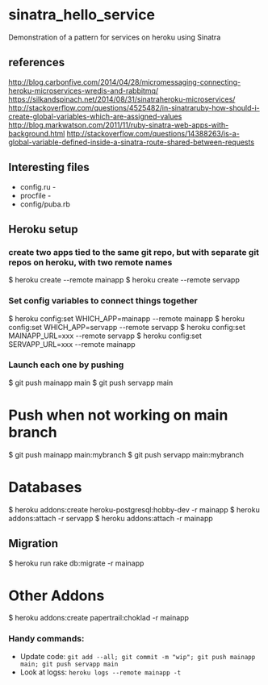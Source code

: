 # sinatra_hello_service
Demonstration of a pattern for services on heroku using Sinatra

## references
http://blog.carbonfive.com/2014/04/28/micromessaging-connecting-heroku-microservices-wredis-and-rabbitmq/
https://silkandspinach.net/2014/08/31/sinatraheroku-microservices/
http://stackoverflow.com/questions/4525482/in-sinatraruby-how-should-i-create-global-variables-which-are-assigned-values
http://blog.markwatson.com/2011/11/ruby-sinatra-web-apps-with-background.html
http://stackoverflow.com/questions/14388263/is-a-global-variable-defined-inside-a-sinatra-route-shared-between-requests

## Interesting files
* config.ru - 
* procfile - 
* config/puba.rb

## Heroku setup

### create two apps tied to the same git repo, but with separate git repos on heroku, with two remote names
$ heroku create --remote mainapp
$ heroku create --remote servapp

### Set config variables to connect things together
$ heroku config:set WHICH_APP=mainapp --remote mainapp
$ heroku config:set WHICH_APP=servapp --remote servapp
$ heroku config:set MAINAPP_URL=xxx --remote servapp
$ heroku config:set SERVAPP_URL=xxx --remote mainapp


### Launch each one by pushing
$ git push mainapp main
$ git push servapp main

# Push when not working on main branch
$ git push mainapp main:mybranch
$ git push servapp main:mybranch

# Databases
$ heroku addons:create heroku-postgresql:hobby-dev -r mainapp
$ heroku addons:attach <pg dyno name> -r servapp
$ heroku addons:attach <pg dyno name> -r mainapp

## Migration
$ heroku run rake db:migrate -r mainapp

# Other Addons
$ heroku addons:create papertrail:choklad -r mainapp

### Handy commands:
* Update code: `git add --all; git commit -m "wip"; git push mainapp main; git push servapp main`
* Look at logss: `heroku logs --remote mainapp -t`


